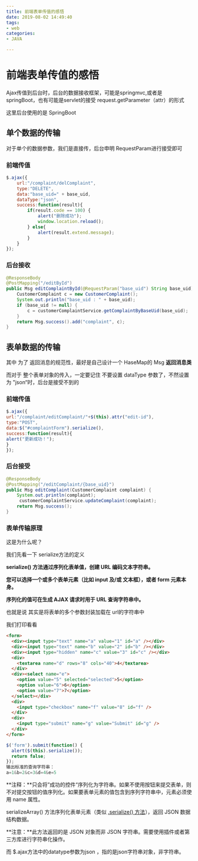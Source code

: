 ```yaml
---
title: 前端表单传值的感悟
date: 2019-08-02 14:49:40
tags:
- web
categories:
- JAVA

---
```




# 前端表单传值的感悟

Ajax传值到后台时，后台的数据接收框架，可能是springmvc,或者是springBoot，也有可能是servlet的接受 request.getParameter（attr）的形式

这里后台使用的是 SpringBoot 

<!--more-->

## 单个数据的传输

对于单个的数据参数，我们是直接传，后台申明 RequestParam进行接受即可

### 前端传值

```javascript
$.ajax({
    url:"/complaint/delComplaint",
    type:"DELETE",
    data:"base_uid=" + base_uid,
    dataType:"json",
    success:function(result){
        if(result.code == 100) {
            alert("删除成功");
            window.location.reload();
        } else{
            alert(result.extend.message);
        }
    }
});
```

### 后台接收

```java
@ResponseBody
@PostMapping("/editById")
public Msg editComplaintById(@RequestParam("base_uid") String base_uid) {
    CustomerComplaint c = new CustomerComplaint();
    System.out.println("base_uid : " + base_uid);
    if (base_uid != null) {
        c = customerComplaintService.getComplaintByBaseUid(base_uid);
    }
    return Msg.success().add("complaint", c);
}
```

## 表单数据的传输

其中 为了 返回消息的规范性，最好是自己设计一个 HaseMap的 Msg **返回消息类**

而对于 整个表单对象的传入，一定要记住 不要设置 dataType 参数了，不然设置为 "json“时，后台是接受不到的

### 前端传值

```javascript
$.ajax({
url:"/complaint/editComplaint/"+$(this).attr("edit-id"),
type:"POST",
data:$("#complaintForm").serialize(),
success:function(result){
alert("更新成功！");
}
});
```

### 后台接受

```java
@ResponseBody
@PostMapping("/editComplaint/{base_uid}")
public Msg editComplaint(CustomerComplaint complaint) {
    System.out.println(complaint);
     customerComplaintService.updateComplaint(complaint);
    return Msg.success();
}
```

### 表单传输原理

这是为什么呢？

我们先看一下 serialize方法的定义

**serialize() 方法通过序列化表单值，创建 URL 编码文本字符串。**

**您可以选择一个或多个表单元素（比如 input 及/或 文本框），或者 form 元素本身。**

**序列化的值可在生成 AJAX 请求时用于 URL 查询字符串中。**

也就是说 其实是将表单的多个参数封装加载在 url的字符串中

我们打印看看

```html
<form>
  <div><input type="text" name="a" value="1" id="a" /></div>
  <div><input type="text" name="b" value="2" id="b" /></div>
  <div><input type="hidden" name="c" value="3" id="c" /></div>
  <div>
    <textarea name="d" rows="8" cols="40">4</textarea>
  </div>
  <div><select name="e">
    <option value="5" selected="selected">5</option>
    <option value="6">6</option>
    <option value="7">7</option>
  </select></div>
  <div>
    <input type="checkbox" name="f" value="8" id="f" />
  </div>
  <div>
    <input type="submit" name="g" value="Submit" id="g" />
  </div>
</form>
```

```javascript
$('form').submit(function() {
  alert($(this).serialize());
  return false;
});
输出标准的查询字符串：
a=1&b=2&c=3&d=4&e=5
```

**注释：**只会将”成功的控件“序列化为字符串。如果不使用按钮来提交表单，则不对提交按钮的值序列化。如果要表单元素的值包含到序列字符串中，元素必须使用 name 属性。



serializeArray() 方法序列化表单元素（类似 [.serialize() 方法](http://www.w3school.com.cn/jquery/ajax_serialize.asp)），返回 JSON 数据结构数据。

**注意：**此方法返回的是 JSON 对象而非 JSON 字符串。需要使用插件或者第三方库进行字符串化操作。



而 $.ajax方法中的datatype参数为json ，指的是json字符串对象，非字符串。